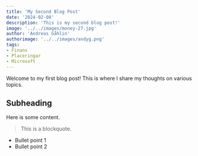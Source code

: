 ```yaml
---
title: 'My Second Blog Post'
date: '2024-02-08'
description: 'This is my second blog post!'
image: '../../images/money-27.jpg'
author: 'Andreas Gåhlin'
authorimage: '../../images/andyg.png'
tags:
- Finans
- Placeringar
- Microsoft
---
```




Welcome to my first blog post! This is where I share my thoughts on various topics.

<!-- Additional content goes here -->

## Subheading
Here is some content.

> This is a blockquote.

- Bullet point 1
- Bullet point 2